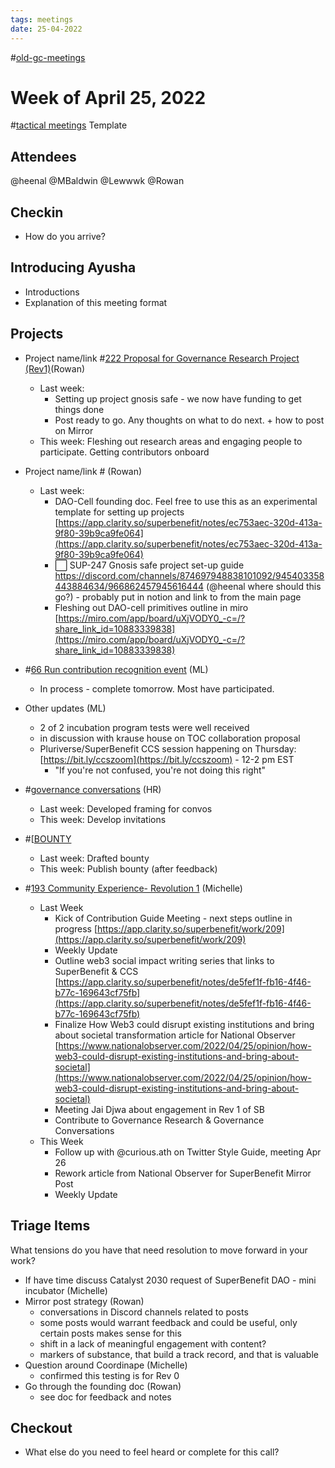 ```yaml
---
tags: meetings
date: 25-04-2022
---
```

#[old-gc-meetings](/notes/general-circle/old-gc-meetings/old-gc-meetings.md) 
# Week of April 25, 2022
#[tactical meetings](/notes/archive/clarity/Tags/tactical%20meetings.md) Template

## Attendees
@heenal @MBaldwin @Lewwwk @Rowan  
## Checkin
- How do you arrive?

## Introducing Ayusha
- Introductions
- Explanation of this meeting format

## Projects
- Project name/link #[222 Proposal for Governance Research Project (Rev1)](222%20Proposal%20for%20Governance%20Research%20Project%20(Rev1))(Rowan)
	- Last week: 
		- Setting up project gnosis safe - we now have funding to get things done
		- Post ready to go. Any thoughts on what to do next. + how to post on Mirror
	- This week: Fleshing out research areas and engaging people to participate. Getting contributors onboard  
- Project name/link  #[](227%20Project%20-%20governance%20design%20experiment%20#1) (Rowan) 
	- Last week: 
		-  DAO-Cell founding doc. Feel free to use this as an experimental template for setting up projects [https://app.clarity.so/superbenefit/notes/ec753aec-320d-413a-9f80-39b9ca9fe064](https://app.clarity.so/superbenefit/notes/ec753aec-320d-413a-9f80-39b9ca9fe064) 
		- ⬜️ SUP-247 Gnosis safe project set-up guide https://discord.com/channels/874697948838101092/945403358443884634/966862457945616444 (@heenal where should this go?) - probably put in notion and link to from the main page 
		- Fleshing out DAO-cell primitives outline in miro [https://miro.com/app/board/uXjVODY0_-c=/?share_link_id=10883339838](https://miro.com/app/board/uXjVODY0_-c=/?share_link_id=10883339838) 
- #[66 Run contribution recognition event](66%20Run%20contribution%20recognition%20event) (ML)

	- In process - complete tomorrow. Most have participated.
- Other updates (ML)

	- 2 of 2 incubation program tests were well received
	- in discussion with krause house on TOC collaboration proposal
	- Pluriverse/SuperBenefit CCS session happening on Thursday: [https://bit.ly/ccszoom](https://bit.ly/ccszoom) - 12-2 pm EST
		- "If you're not confused, you're not doing this right"
- #[governance conversations](/notes/archive/clarity/Tags/governance%20conversations.md) (HR)
	- Last week: Developed framing for convos
	- This week: Develop invitations
- #[[BOUNTY]([BOUNTY) 
	- Last week: Drafted bounty
	- This week: Publish bounty (after feedback)
- #[193 Community Experience- Revolution 1](193%20Community%20Experience-%20Revolution%201) (Michelle)
	- Last Week
		- Kick of Contribution Guide Meeting - next steps outline in progress [https://app.clarity.so/superbenefit/work/209](https://app.clarity.so/superbenefit/work/209) 
		- Weekly Update
		- Outline web3 social impact writing series that links to SuperBenefit & CCS [https://app.clarity.so/superbenefit/notes/de5fef1f-fb16-4f46-b77c-169643cf75fb](https://app.clarity.so/superbenefit/notes/de5fef1f-fb16-4f46-b77c-169643cf75fb) 
		- Finalize How Web3 could disrupt existing institutions and bring about societal transformation article for National Observer [https://www.nationalobserver.com/2022/04/25/opinion/how-web3-could-disrupt-existing-institutions-and-bring-about-societal](https://www.nationalobserver.com/2022/04/25/opinion/how-web3-could-disrupt-existing-institutions-and-bring-about-societal) 
		- Meeting Jai Djwa about engagement in Rev 1 of SB
		- Contribute to Governance Research & Governance Conversations
	- This Week
		- Follow up with @curious.ath on Twitter Style Guide, meeting Apr 26
		- Rework article from National Observer for SuperBenefit Mirror Post
		- Weekly Update

## Triage Items
What tensions do you have that need resolution to move forward in your work?
- If have time discuss Catalyst 2030 request of SuperBenefit DAO - mini incubator (Michelle)
- Mirror post strategy (Rowan)
	- conversations in Discord channels related to posts
	- some posts would warrant feedback and could be useful, only certain posts makes sense for this
	- shift in a lack of meaningful engagement with content?
	- markers of substance, that build a track record, and that is valuable
- Question around Coordinape (Michelle)
	- confirmed this testing is for Rev 0
- Go through the founding doc (Rowan)
	- see doc for feedback and notes

## Checkout
- What else do you need to feel heard or complete for this call?
